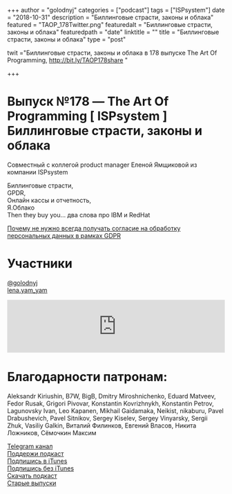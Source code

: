 +++
author = "golodnyj"
categories = ["podcast"]
tags = ["ISPsystem"]
date = "2018-10-31"
description = "Биллинговые страсти, законы и облака"
featured = "TAOP_178Twitter.png"
featuredalt = "Биллинговые страсти, законы и облака"
featuredpath = "date"
linktitle = ""
title = "Биллинговые страсти, законы и облака"
type = "post"

twit ="Биллинговые страсти, законы и облака в 178 выпуске The Art Of Programming, http://bit.ly/TAOP178share "

+++
# Выпуск №178 — The Art Of Programming [ ISPsystem ] Биллинговые страсти, законы и облака

Совместный с коллегой product manager Еленой Ямщиковой из компании ISPsystem  
  
Биллинговые страсти,  
GPDR,  
Онлайн кассы и отчетность,  
Я.Облако  
Then they buy you… два слова про IBM и RedHat  
  
[Почему не нужно всегда получать согласие на обработку персональных данных в рамках GDPR](https://habr.com/company/ispsystem/blog/353724/)  

# Участники
[@golodnyj](https://twitter.com/golodnyj/)  
[lena.yam_yam](https://vk.com/lena.yam_yam)  

<iframe title="Выпуск №178 — The Art Of Programming [ ISPsystem ] Биллинговые страсти, законы и облака" src="https://www.podbean.com/media/player/s3u3u-9ddc65?from=usersite&skin=1&share=1&fonts=Helvetica&auto=0&download=1&version=1" height="122" width="100%" style="border: none;" scrolling="no" data-name="pb-iframe-player"></iframe>

# Благодарности патронам: 
Aleksandr Kiriushin, B7W, BigB, Dmitry Miroshnichenko, Eduard Matveev, Fedor Rusak, Grigori Pivovar, Konstantin Kovrizhnykh, Konstantin Petrov, Lagunovsky Ivan, Leo Kapanen, Mikhail Gaidamaka, Neikist, nikaburu, Pavel Drabushevich, Pavel Sitnikov, Sergey Kiselev, Sergey Vinyarsky, Sergii Zhuk, Vasiliy Galkin, Виталий Филинков, Евгений Власов, Никита Ложников, Сёмочкин Максим

[Telegram канал](http://bit.ly/taoplive)  
[Поддержи подкаст](http://bit.ly/TAOPpatron)  
[Подпишись в iTunes](http://bit.ly/TAOPiTunes)  
[Подпишись без iTunes](http://bit.ly/TAOPrss)   
[Скачать подкаст](http://bit.ly/TAOP178mp3)  
[Старые выпуски](http://bit.ly/oldtaop)